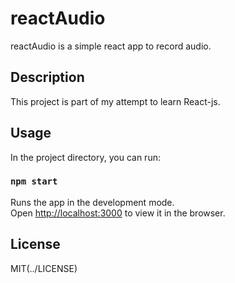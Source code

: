 # reactAudio

reactAudio is a simple react app to record audio.


## Description

This project is part of my attempt to learn React-js.


## Usage

In the project directory, you can run:

### `npm start`

Runs the app in the development mode.<br />
Open [http://localhost:3000](http://localhost:3000) to view it in the browser.



## License
MIT(../LICENSE)
